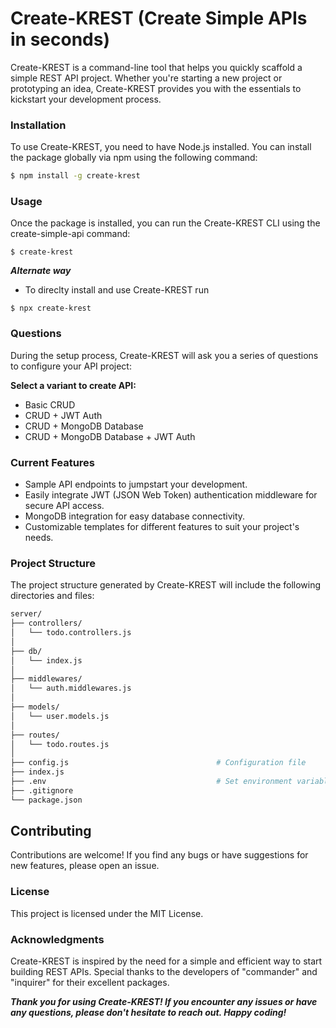 # Create-KREST (Create Simple APIs in seconds)

Create-KREST is a command-line tool that helps you quickly scaffold a simple REST API project. Whether you're starting a new project or prototyping an idea, Create-KREST provides you with the essentials to kickstart your development process.

### Installation

To use Create-KREST, you need to have Node.js installed. You can install the package globally via npm using the following command:

```bash
$ npm install -g create-krest
```

### Usage

Once the package is installed, you can run the Create-KREST CLI using the create-simple-api command:

```
$ create-krest
```

**_Alternate way_**

- To direclty install and use Create-KREST run

```
$ npx create-krest
```

### Questions

During the setup process, Create-KREST will ask you a series of questions to configure your API project:

**Select a variant to create API:**

- Basic CRUD
- CRUD + JWT Auth
- CRUD + MongoDB Database
- CRUD + MongoDB Database + JWT Auth

### Current Features

- Sample API endpoints to jumpstart your development.
- Easily integrate JWT (JSON Web Token) authentication middleware for secure API access.
- MongoDB integration for easy database connectivity.
- Customizable templates for different features to suit your project's needs.

### Project Structure

The project structure generated by Create-KREST will include the following directories and files:

```bash
server/
├── controllers/
│   └── todo.controllers.js
│
├── db/
│   └── index.js
│
├── middlewares/
│   └── auth.middlewares.js
│
├── models/
│   └── user.models.js
│
├── routes/
│   └── todo.routes.js
│
├── config.js                                 # Configuration file
├── index.js
├── .env                                      # Set environment variables(if any)
├── .gitignore
└── package.json
```

## Contributing

Contributions are welcome! If you find any bugs or have suggestions for new features, please open an issue.

### License

This project is licensed under the MIT License.

### Acknowledgments

Create-KREST is inspired by the need for a simple and efficient way to start building REST APIs. Special thanks to the developers of "commander" and "inquirer" for their excellent packages.

**_Thank you for using Create-KREST! If you encounter any issues or have any questions, please don't hesitate to reach out. Happy coding!_**

